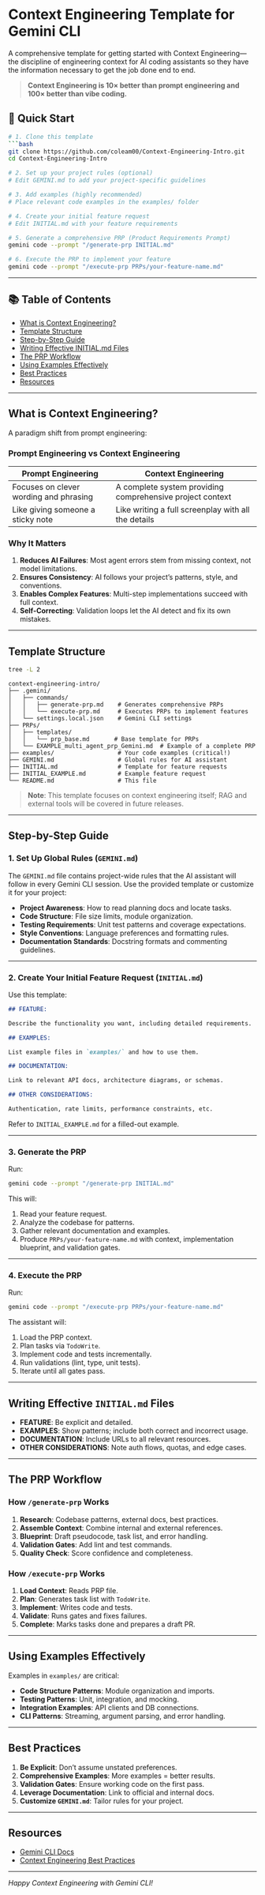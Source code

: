 # Context Engineering Template for Gemini CLI

A comprehensive template for getting started with Context Engineering—the discipline of engineering context for AI coding assistants so they have the information necessary to get the job done end to end.

> **Context Engineering is 10× better than prompt engineering and 100× better than vibe coding.**

## 🚀 Quick Start

````bash
# 1. Clone this template
```bash
git clone https://github.com/coleam00/Context-Engineering-Intro.git
cd Context-Engineering-Intro
````

```bash
# 2. Set up your project rules (optional)
# Edit GEMINI.md to add your project-specific guidelines
```

```bash
# 3. Add examples (highly recommended)
# Place relevant code examples in the examples/ folder
```

```bash
# 4. Create your initial feature request
# Edit INITIAL.md with your feature requirements
```

```bash
# 5. Generate a comprehensive PRP (Product Requirements Prompt)
gemini code --prompt "/generate-prp INITIAL.md"
```

```bash
# 6. Execute the PRP to implement your feature
gemini code --prompt "/execute-prp PRPs/your-feature-name.md"
```

---

## 📚 Table of Contents

- [What is Context Engineering?](#what-is-context-engineering)
- [Template Structure](#template-structure)
- [Step-by-Step Guide](#step-by-step-guide)
- [Writing Effective INITIAL.md Files](#writing-effective-initialmd-files)
- [The PRP Workflow](#the-prp-workflow)
- [Using Examples Effectively](#using-examples-effectively)
- [Best Practices](#best-practices)
- [Resources](#resources)

---

## What is Context Engineering?

A paradigm shift from prompt engineering:

### Prompt Engineering vs Context Engineering

| Prompt Engineering                     | Context Engineering                                       |
| -------------------------------------- | --------------------------------------------------------- |
| Focuses on clever wording and phrasing | A complete system providing comprehensive project context |
| Like giving someone a sticky note      | Like writing a full screenplay with all the details       |

### Why It Matters

1. **Reduces AI Failures**: Most agent errors stem from missing context, not model limitations.
2. **Ensures Consistency**: AI follows your project’s patterns, style, and conventions.
3. **Enables Complex Features**: Multi-step implementations succeed with full context.
4. **Self-Correcting**: Validation loops let the AI detect and fix its own mistakes.

---

## Template Structure

```bash
tree -L 2
```

```
context-engineering-intro/
├── .gemini/
│   ├── commands/
│   │   ├── generate-prp.md    # Generates comprehensive PRPs
│   │   └── execute-prp.md     # Executes PRPs to implement features
│   └── settings.local.json    # Gemini CLI settings
├── PRPs/
│   ├── templates/
│   │   └── prp_base.md       # Base template for PRPs
│   └── EXAMPLE_multi_agent_prp_Gemini.md  # Example of a complete PRP
├── examples/                  # Your code examples (critical!)
├── GEMINI.md                  # Global rules for AI assistant
├── INITIAL.md                 # Template for feature requests
├── INITIAL_EXAMPLE.md         # Example feature request
└── README.md                  # This file
```

> **Note**: This template focuses on context engineering itself; RAG and external tools will be covered in future releases.

---

## Step-by-Step Guide

### 1. Set Up Global Rules (`GEMINI.md`)

The `GEMINI.md` file contains project-wide rules that the AI assistant will follow in every Gemini CLI session. Use the provided template or customize it for your project:

- **Project Awareness**: How to read planning docs and locate tasks.
- **Code Structure**: File size limits, module organization.
- **Testing Requirements**: Unit test patterns and coverage expectations.
- **Style Conventions**: Language preferences and formatting rules.
- **Documentation Standards**: Docstring formats and commenting guidelines.

---

### 2. Create Your Initial Feature Request (`INITIAL.md`)

Use this template:

```markdown
## FEATURE:

Describe the functionality you want, including detailed requirements.

## EXAMPLES:

List example files in `examples/` and how to use them.

## DOCUMENTATION:

Link to relevant API docs, architecture diagrams, or schemas.

## OTHER CONSIDERATIONS:

Authentication, rate limits, performance constraints, etc.
```

Refer to `INITIAL_EXAMPLE.md` for a filled-out example.

---

### 3. Generate the PRP

Run:

```bash
gemini code --prompt "/generate-prp INITIAL.md"
```

This will:

1. Read your feature request.
2. Analyze the codebase for patterns.
3. Gather relevant documentation and examples.
4. Produce `PRPs/your-feature-name.md` with context, implementation blueprint, and validation gates.

---

### 4. Execute the PRP

Run:

```bash
gemini code --prompt "/execute-prp PRPs/your-feature-name.md"
```

The assistant will:

1. Load the PRP context.
2. Plan tasks via `TodoWrite`.
3. Implement code and tests incrementally.
4. Run validations (lint, type, unit tests).
5. Iterate until all gates pass.

---

## Writing Effective `INITIAL.md` Files

- **FEATURE**: Be explicit and detailed.
- **EXAMPLES**: Show patterns; include both correct and incorrect usage.
- **DOCUMENTATION**: Include URLs to all relevant resources.
- **OTHER CONSIDERATIONS**: Note auth flows, quotas, and edge cases.

---

## The PRP Workflow

### How `/generate-prp` Works

1. **Research**: Codebase patterns, external docs, best practices.
2. **Assemble Context**: Combine internal and external references.
3. **Blueprint**: Draft pseudocode, task list, and error handling.
4. **Validation Gates**: Add lint and test commands.
5. **Quality Check**: Score confidence and completeness.

### How `/execute-prp` Works

1. **Load Context**: Reads PRP file.
2. **Plan**: Generates task list with `TodoWrite`.
3. **Implement**: Writes code and tests.
4. **Validate**: Runs gates and fixes failures.
5. **Complete**: Marks tasks done and prepares a draft PR.

---

## Using Examples Effectively

Examples in `examples/` are critical:

- **Code Structure Patterns**: Module organization and imports.
- **Testing Patterns**: Unit, integration, and mocking.
- **Integration Examples**: API clients and DB connections.
- **CLI Patterns**: Streaming, argument parsing, and error handling.

---

## Best Practices

1. **Be Explicit**: Don’t assume unstated preferences.
2. **Comprehensive Examples**: More examples = better results.
3. **Validation Gates**: Ensure working code on the first pass.
4. **Leverage Documentation**: Link to official and internal docs.
5. **Customize `GEMINI.md`**: Tailor rules for your project.

---

## Resources

- [Gemini CLI Docs](https://developers.google.com/ai/gemini/cli)
- [Context Engineering Best Practices](https://www.philschmid.de/context-engineering)

---

_Happy Context Engineering with Gemini CLI!_
